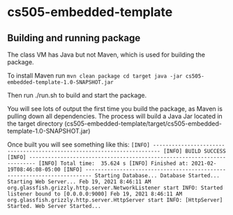 # cs505-embedded-template

## Building and running package
The class VM has Java but not Maven, which is used for building the package.  

To install Maven run 
`mvn clean package
cd target
java -jar cs505-embedded-template-1.0-SNAPSHOT.jar`

Then run ./run.sh to build and start the package.

You will see lots of output the first time you build the package, as Maven is pulling down all dependencies.  The process will build a Java Jar located in the target directory (cs505-embedded-template/target/cs505-embedded-template-1.0-SNAPSHOT.jar)

Once built you will see something like this:
`[INFO] ------------------------------------------------------------------------
[INFO] BUILD SUCCESS
[INFO] ------------------------------------------------------------------------
[INFO] Total time:  35.624 s
[INFO] Finished at: 2021-02-19T08:46:08-05:00
[INFO] ------------------------------------------------------------------------
Starting Database...
Database Started...
Starting Web Server...
Feb 19, 2021 8:46:11 AM org.glassfish.grizzly.http.server.NetworkListener start
INFO: Started listener bound to [0.0.0.0:9000]
Feb 19, 2021 8:46:11 AM org.glassfish.grizzly.http.server.HttpServer start
INFO: [HttpServer] Started.
Web Server Started...
`
